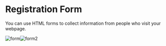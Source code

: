 # Registration Form

You can use HTML forms to collect information from people who visit your webpage.

![form](https://github.com/pacuino/registrationForm-fCC/assets/45083782/f3fd9b9a-9480-495a-b6fa-ee52dd81ea20)![form2](https://github.com/pacuino/registrationForm-fCC/assets/45083782/15b6c5c6-ea11-4ed3-ac6c-8ac00feb99eb)
